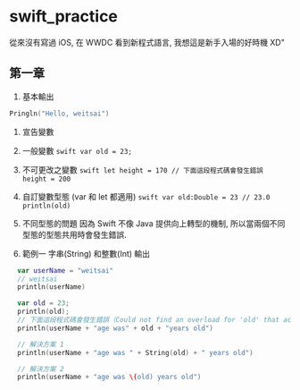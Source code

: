 swift_practice
==============

從來沒有寫過 iOS, 在 WWDC 看到新程式語言, 我想這是新手入場的好時機 XD"

## 第一章
1. 基本輸出
  ```swift
  Pringln("Hello, weitsai")
  ```

1. 宣告變數
  1. 一般變數
    ```swift
      var old = 23;
    ```

  1. 不可更改之變數
    ```swift
      let height = 170
      // 下面這段程式碼會發生錯誤
      height = 200
    ```

  1. 自訂變數型態 (var 和 let 都適用)
    ```swift
      var old:Double = 23
      // 23.0
      println(old)
    ```

1. 不同型態的問題
  因為 Swift 不像 Java 提供向上轉型的機制, 所以當兩個不同型態的型態共用時會發生錯誤.
  1. 範例一 字串(String) 和整數(Int) 輸出
  ```swift
    var userName = "weitsai"
    // weitsai
    println(userName)

    var old = 23;
    println(old);
    // 下面這段程式碼會發生錯誤（Could not find an overload for 'old' that accepts the supplied arguments）
    println(userName + "age was" + old + "years old")

    // 解決方案 1
    println(userName + "age was " + String(old) + " years old")

    // 解決方案 2
    println(userName + "age was \(old) years old")
  ```
